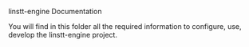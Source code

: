 linstt-engine Documentation

You will find in this folder all the required information to configure, use, develop the linstt-engine project.

